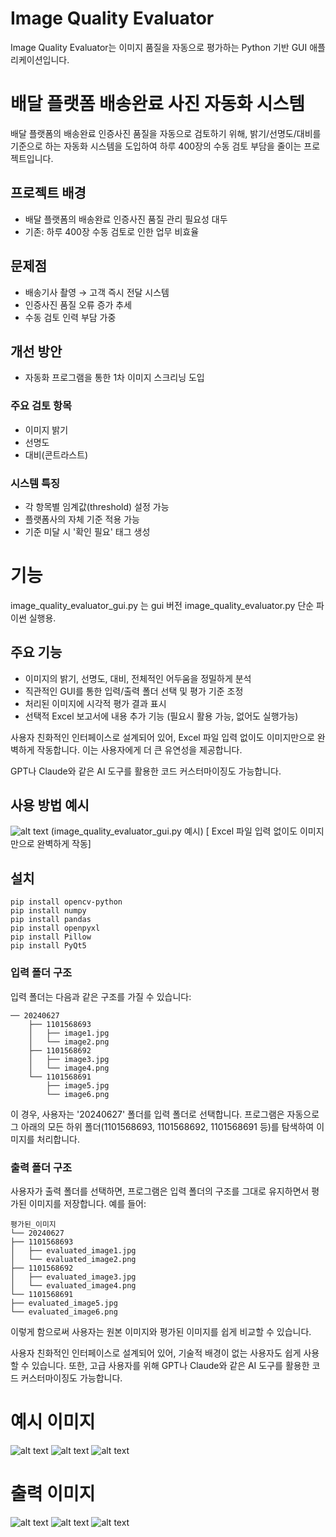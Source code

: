 # Image Quality Evaluator

Image Quality Evaluator는 이미지 품질을 자동으로 평가하는 Python 기반 GUI 애플리케이션입니다. 

# 배달 플랫폼 배송완료 사진 자동화 시스템
배달 플랫폼의 배송완료 인증사진 품질을 자동으로 검토하기 위해, 밝기/선명도/대비를 기준으로 하는 자동화 시스템을 도입하여 하루 400장의 수동 검토 부담을 줄이는 프로젝트입니다.

## 프로젝트 배경
* 배달 플랫폼의 배송완료 인증사진 품질 관리 필요성 대두
* 기존: 하루 400장 수동 검토로 인한 업무 비효율

## 문제점
* 배송기사 촬영 → 고객 즉시 전달 시스템
* 인증사진 품질 오류 증가 추세
* 수동 검토 인력 부담 가중

## 개선 방안
* 자동화 프로그램을 통한 1차 이미지 스크리닝 도입

### 주요 검토 항목
* 이미지 밝기
* 선명도
* 대비(콘트라스트)

### 시스템 특징
* 각 항목별 임계값(threshold) 설정 가능
* 플랫폼사의 자체 기준 적용 가능
* 기준 미달 시 '확인 필요' 태그 생성

# 기능

image_quality_evaluator_gui.py 는  gui 버전
image_quality_evaluator.py 단순 파이썬 실행용.

## 주요 기능
- 이미지의 밝기, 선명도, 대비, 전체적인 어두움을 정밀하게 분석
- 직관적인 GUI를 통한 입력/출력 폴더 선택 및 평가 기준 조정
- 처리된 이미지에 시각적 평가 결과 표시
- 선택적 Excel 보고서에 내용 추가 기능 (필요시 활용 가능, 없어도 실행가능)

사용자 친화적인 인터페이스로 설계되어 있어, Excel 파일 입력 없이도 이미지만으로 완벽하게 작동합니다. 
이는 사용자에게 더 큰 유연성을 제공합니다.

GPT나 Claude와 같은 AI 도구를 활용한 코드 커스터마이징도 가능합니다. 


## 사용 방법 예시
![alt text](images/program.png)
(image_quality_evaluator_gui.py 예시)
[ Excel 파일 입력 없이도 이미지만으로 완벽하게 작동]
## 설치
```
pip install opencv-python
pip install numpy
pip install pandas
pip install openpyxl
pip install Pillow
pip install PyQt5
```

### 입력 폴더 구조
입력 폴더는 다음과 같은 구조를 가질 수 있습니다:

```
── 20240627
    ├── 1101568693
    │   ├── image1.jpg
    │   └── image2.png
    ├── 1101568692
    │   ├── image3.jpg
    │   └── image4.png
    └── 1101568691
        ├── image5.jpg
        └── image6.png
```

이 경우, 사용자는 '20240627' 폴더를 입력 폴더로 선택합니다. 프로그램은 자동으로 그 아래의 모든 하위 폴더(1101568693, 1101568692, 1101568691 등)를 탐색하여 이미지를 처리합니다.

### 출력 폴더 구조
사용자가 출력 폴더를 선택하면, 프로그램은 입력 폴더의 구조를 그대로 유지하면서 평가된 이미지를 저장합니다. 예를 들어:

```
평가된_이미지
└── 20240627
├── 1101568693
│   ├── evaluated_image1.jpg
│   └── evaluated_image2.png
├── 1101568692
│   ├── evaluated_image3.jpg
│   └── evaluated_image4.png
└── 1101568691
├── evaluated_image5.jpg
└── evaluated_image6.png
```

이렇게 함으로써 사용자는 원본 이미지와 평가된 이미지를 쉽게 비교할 수 있습니다.

사용자 친화적인 인터페이스로 설계되어 있어, 기술적 배경이 없는 사용자도 쉽게 사용할 수 있습니다. 또한, 고급 사용자를 위해 GPT나 Claude와 같은 AI 도구를 활용한 코드 커스터마이징도 가능합니다.

# 예시 이미지

![alt text](images/ex1.jpg)
![alt text](images/ex2.jpg)
![alt text](images/ex3.jpg)

# 출력 이미지
![alt text](images/out1.jpg)
![alt text](images/out2.jpg)
![alt text](images/out3.jpg)
